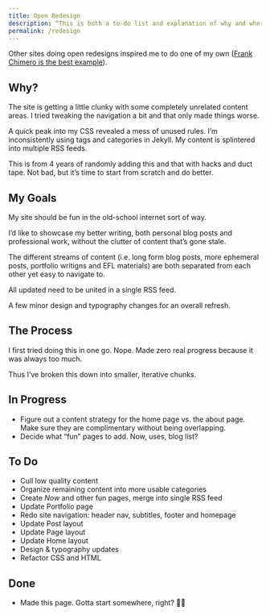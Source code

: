 ```yaml
---
title: Open Redesign
description: “This is both a to-do list and explanation of why and where my site redesign is going.”  
permalink: /redesign
--- 
```


Other sites doing open redesigns inspired me to do one of my own ([Frank Chimero is the best example](https://frankchimero.com/blog/2019/redesign/)).

## Why? 

The site is getting a little clunky with some completely unrelated content areas. I tried tweaking the navigation a bit and that only made things worse. 

A quick peak into my CSS revealed a mess of unused rules. I’m inconsistently using tags and categories in Jekyll. My content is splintered into multiple RSS feeds. 

This is from 4 years of randomly adding this and that with hacks and duct tape. Not bad, but it’s time to start from scratch and do better. 

## My Goals

My site should be fun in the old-school internet sort of way.

I’d like to showcase my better writing, both personal blog posts and professional work, without the clutter of content that’s gone stale. 

The different streams of content (i.e. long form blog posts, more ephemeral posts, portfolio writigns and EFL materials) are both separated from each other yet easy to navigate to. 

All updated need to be united in a single RSS feed. 

A few minor design and typography changes for an overall refresh. 

## The Process 

I first tried doing this in one go. Nope. Made zero real progress because it was always too much. 

Thus I’ve broken this down into smaller, iterative chunks.


## In Progress 

- Figure out a content strategy for the home page vs. the about page. Make sure they are complimentary without being overlapping.
- Decide what “fun” pages to add. Now, uses, blog list? 

## To Do 

- Cull low quality content
- Organize remaining content into more usable categories
- Create *Now* and other fun pages, merge into single RSS feed
- Update Portfolio page 
- Redo site navigation: header nav, subtitles, footer and homepage
- Update Post layout 
- Update Page layout 
- Update Home layout 
- Design & typography updates
- Refactor CSS and HTML 

## Done 

- Made this page. Gotta start somewhere, right? 🤷‍♂️ 